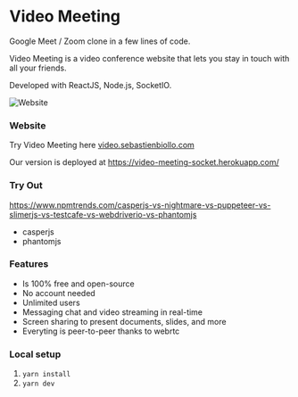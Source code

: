 # Video Meeting

Google Meet / Zoom clone in a few lines of code.

Video Meeting is a video conference website that lets you stay in touch with all your friends.

Developed with ReactJS, Node.js, SocketIO.

![Website](https://i.imgur.com/HhZD01o.jpg)

### Website

Try Video Meeting here [video.sebastienbiollo.com](https://video.sebastienbiollo.com)

Our version is deployed at https://video-meeting-socket.herokuapp.com/

### Try Out

https://www.npmtrends.com/casperjs-vs-nightmare-vs-puppeteer-vs-slimerjs-vs-testcafe-vs-webdriverio-vs-phantomjs

- casperjs
- phantomjs

### Features

- Is 100% free and open-source
- No account needed
- Unlimited users
- Messaging chat and video streaming in real-time
- Screen sharing to present documents, slides, and more
- Everyting is peer-to-peer thanks to webrtc

### Local setup

1. `yarn install`
2. `yarn dev`
